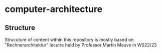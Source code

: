 # computer-architecture

## Structure
Strucuture of content within this repository is mostly based on "Rechnerarchitektur" lecutre held by Professor Martin Mauve in WS22/23